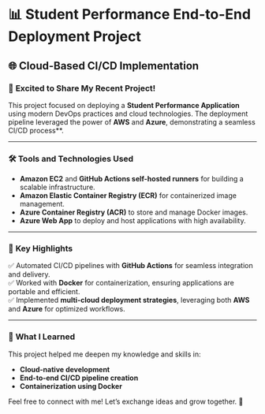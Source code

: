 # 📊 **Student Performance End-to-End Deployment Project**

## 🌐 **Cloud-Based CI/CD Implementation**

### 🚀 **Excited to Share My Recent Project!**  

This project focused on deploying a **Student Performance Application** using modern DevOps practices and cloud technologies. The deployment pipeline leveraged the power of **AWS** and **Azure**, demonstrating a seamless CI/CD process**.

---

### 🛠 **Tools and Technologies Used**  

- **Amazon EC2** and **GitHub Actions self-hosted runners** for building a scalable infrastructure.  
- **Amazon Elastic Container Registry (ECR)** for containerized image management.  
- **Azure Container Registry (ACR)** to store and manage Docker images.  
- **Azure Web App** to deploy and host applications with high availability.  

---

### 📌 **Key Highlights**  

✅ Automated CI/CD pipelines with **GitHub Actions** for seamless integration and delivery.  
✅ Worked with **Docker** for containerization, ensuring applications are portable and efficient.  
✅ Implemented **multi-cloud deployment strategies**, leveraging both **AWS** and **Azure** for optimized workflows.  

---

### 🌟 **What I Learned**  

This project helped me deepen my knowledge and skills in:  
- **Cloud-native development**  
- **End-to-end CI/CD pipeline creation**  
- **Containerization using Docker**  

Feel free to connect with me! Let’s exchange ideas and grow together. 🌟  
